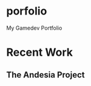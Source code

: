 # porfolio
My Gamedev Portfolio
# Recent Work
## The Andesia Project
![<img src="/images/Andesia.184.png">](https://store.steampowered.com/app/2709770/The_Andesia_Project/)

